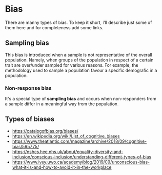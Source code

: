 # Bias

There are manny types of bias. To keep it short, I'll describe just some of them here and for completeness add some links.

## Sampling bias

This bias is introduced when a sample is not representative of the overall population. Namely, when groups of the population in respect of a certain trait are over/under sampled for various reasons. For example, the methodology used to sample a population favour a specific demografic in a population.

### Non-response bias

It's a special type of **sampling bias** and occurs when non-responders from a sample differ in a meaningful way from the population.

## Types of biases

- https://catalogofbias.org/biases/
- https://en.wikipedia.org/wiki/List_of_cognitive_biases
- https://www.theatlantic.com/magazine/archive/2018/09/cognitive-bias/565775/
- https://nshcs.hee.nhs.uk/about/equality-diversity-and-inclusion/conscious-inclusion/understanding-different-types-of-bias
- https://www.ivey.uwo.ca/academy/blog/2019/09/unconscious-bias-what-it-is-and-how-to-avoid-it-in-the-workplace
